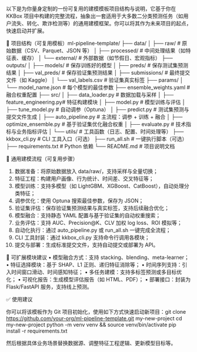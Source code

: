 以下是为你量身定制的一份可复用的建模模板项目结构与说明，它基于你在 KKBox 项目中构建的完整流程，抽象出一套适用于大多数二分类预测任务（如用户流失、转化、欺诈检测等）的通用建模框架。你可以将其作为未来项目的起点，快速启动并扩展。

🧱 项目结构（可复用模板）ml-pipeline-template/
├── data/
│   ├── raw/                  # 原始数据（CSV、Parquet、JSON 等）
│   ├── processed/            # 中间处理结果（如特征表、缓存）
│   └── external/             # 外部数据（如节假日、宏观指标）
├── outputs/
│   ├── models/               # 保存训练好的模型
│   ├── preds/                # 保存测试集预测结果
│   ├── val_preds/            # 保存验证集预测结果
│   ├── submissions/          # 最终提交文件（如 Kaggle）
│   └── val_labels.csv        # 验证集真实标签
├── params/
│   └── model_name.json       # 每个模型的最佳参数
├── ensemble_weights.yaml     # 融合权重配置
├── src/
│   ├── data_loader.py        # 数据加载与采样
│   ├── feature_engineering.py# 特征构建模块
│   ├── model.py              # 模型训练与评估
│   ├── tune_model.py         # 自动调参（Optuna）
│   ├── predict.py            # 测试集预测与提交文件生成
│   ├── auto_pipeline.py      # 主流程：调参 + 训练 + 融合
│   ├── optimize_ensemble.py  # 基于验证集优化融合权重
│   ├── evaluate.py           # 技术指标与业务指标评估
│   └── utils/                # 工具函数（日志、配置、时间处理等）
├── kkbox_cli.py              # CLI 工具入口（可选）
├── run_all.sh                # 一键执行脚本（可选）
├── requirements.txt          # Python 依赖
└── README.md                 # 项目说明文档

🔁 通用建模流程（可复用步骤）
 1. 数据准备：将原始数据放入 ‎⁠data/raw/⁠，支持采样与全量切换；
 2. 特征工程：构建用户画像、行为统计、时间差、交叉特征等；
 3. 模型训练：支持多模型（如 LightGBM、XGBoost、CatBoost），自动处理分类特征；
 4. 调参优化：使用 Optuna 搜索最佳参数，保存为 JSON；
 5. 验证集评估：保存验证集预测结果与真实标签，支持后续融合优化；
 6. 模型融合：支持静态 YAML 配置与基于验证集的自动权重搜索；
 7. 业务评估：支持 AUC、Precision@K、CLV 加权 log loss、ROI 模拟等；
 8. 自动化执行：通过 ‎⁠auto_pipeline.py⁠ 或 ‎⁠run_all.sh⁠ 一键完成全流程；
 9. CLI 工具封装：通过 ‎⁠kkbox_cli.py⁠ 支持命令行调用各模块；
 10. 提交与部署：生成标准提交文件，支持自动提交或部署为 API。

🧠 可扩展模块建议
 • 模型融合方式：支持 stacking、blending、meta-learner；
 • 特征选择模块：基于 SHAP、L1 正则、递归特征消除等；
 • 时间序列支持：引入时间窗口滑动、时间感知特征；
 • 多任务建模：支持多标签预测或多目标优化；
 • 可视化报告：生成模型评估报告（如 HTML、PDF）；
 • 部署接口：封装为 Flask/FastAPI 服务，支持线上预测。

✅ 使用建议

你可以将该模板作为 Git 项目初始化，使用如下方式快速启动新项目：git clone https://github.com/your-org/ml-pipeline-template.git my-new-project
cd my-new-project
python -m venv venv && source venv/bin/activate
pip install -r requirements.txt

然后根据具体业务场景替换数据源、调整特征工程逻辑、更新模型目标等。